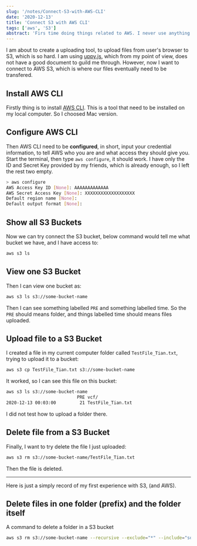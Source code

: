 ```yaml
---
slug: '/notes/Connect-S3-with-AWS-CLI'
date: '2020-12-13'
title: 'Connect S3 with AWS CLI'
tags: ['aws', 'S3']
abstract: 'Firs time doing things related to AWS. I never use anything related to AWS because I do not want to pay any money to it. Thanks for my friends, now I have a chance to get to know this famous cloud service provider.'
---
```


I am about to create a uploading tool, to upload files from user's browser to S3, which is so hard. I am using [uppy.js](https://uppy.io/), which from my point of view, does not have a good document to guild me through. However, now I want to connect to AWS S3, which is where our files eventually need to be transfered.

## Install AWS CLI

Firstly thing is to install [AWS CLI](https://aws.amazon.com/cli/). This is a tool that need to be installed on my local computer. So I choosed Mac version.

## Configure AWS CLI

Then AWS CLI need to be **configured**, in short, input your credential information, to tell AWS who you are and what access they should give you. Start the terminal, then type `aws configure`, it should work. I have only the ID and Secret Key provided by my friends, which is already enough, so I left the rest two empty.

```bash
> aws configure
AWS Access Key ID [None]: AAAAAAAAAAAAA
AWS Secret Access Key [None]: XXXXXXXXXXXXXXXXXXX
Default region name [None]:
Default output format [None]:
```

## Show all S3 Buckets

Now we can try connect the S3 bucket, below command would tell me what bucket we have, and I have access to:

```bash
aws s3 ls
```

## View one S3 Bucket

Then I can view one bucket as:

```bash
aws s3 ls s3://some-bucket-name
```
Then I can see something labelled `PRE` and something labelled time. So the `PRE` should means folder, and things labelled time should means files uploaded.

## Upload file to a S3 Bucket

I created a file in my current computer folder called `TestFile_Tian.txt`, trying to upload it to a bucket:

```bash
aws s3 cp TestFile_Tian.txt s3://some-bucket-name
```

It worked, so I can see this file on this bucket:

```bash
aws s3 ls s3://some-bucket-name
                           PRE vcf/
2020-12-13 00:03:00         21 TestFile_Tian.txt
```

I did not test how to upload a folder there.

## Delete file from a S3 Bucket

Finally, I want to try delete the file I just uploaded:

```bash
aws s3 rm s3://some-bucket-name/TestFile_Tian.txt
```
Then the file is deleted.

---

Here is just a simply record of my first experience with S3, (and AWS).

## Delete files in one folder (prefix) and the folder itself

A command to delete a folder in a S3 bucket

```bash
aws s3 rm s3://some-bucket-name --recursive --exclude="*" --include="somefolder/*.*"
```